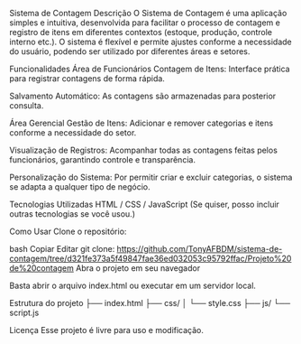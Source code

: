 Sistema de Contagem
Descrição
O Sistema de Contagem é uma aplicação simples e intuitiva, desenvolvida para facilitar o processo de contagem e registro de itens em diferentes contextos (estoque, produção, controle interno etc.).
O sistema é flexível e permite ajustes conforme a necessidade do usuário, podendo ser utilizado por diferentes áreas e setores.

Funcionalidades
Área de Funcionários
Contagem de Itens: Interface prática para registrar contagens de forma rápida.

Salvamento Automático: As contagens são armazenadas para posterior consulta.

Área Gerencial
Gestão de Itens: Adicionar e remover categorias e itens conforme a necessidade do setor.

Visualização de Registros: Acompanhar todas as contagens feitas pelos funcionários, garantindo controle e transparência.

Personalização do Sistema: Por permitir criar e excluir categorias, o sistema se adapta a qualquer tipo de negócio.

Tecnologias Utilizadas
HTML / CSS / JavaScript
(Se quiser, posso incluir outras tecnologias se você usou.)

Como Usar
Clone o repositório:

bash
Copiar
Editar
git clone: https://github.com/TonyAFBDM/sistema-de-contagem/tree/d321fe373a5f49847fae36ed032053c95792ffac/Projeto%20de%20contagem
Abra o projeto em seu navegador

Basta abrir o arquivo index.html ou executar em um servidor local.

Estrutura do projeto
├── index.html
├── css/
│   └── style.css
├── js/
    └── script.js
    
Licença
Esse projeto é livre para uso e modificação.

